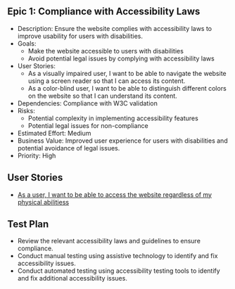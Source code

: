 ## Epic 1: Compliance with Accessibility Laws

* Description: Ensure the website complies with accessibility laws to improve usability for users with disabilities.
* Goals:
  * Make the website accessible to users with disabilities
  * Avoid potential legal issues by complying with accessibility laws
* User Stories:
  * As a visually impaired user, I want to be able to navigate the website using a screen reader so that I can access its content.
  * As a color-blind user, I want to be able to distinguish different colors on the website so that I can understand its content.
* Dependencies: Compliance with W3C validation
* Risks:
  * Potential complexity in implementing accessibility features
  * Potential legal issues for non-compliance
* Estimated Effort: Medium
* Business Value: Improved user experience for users with disabilities and potential avoidance of legal issues.
* Priority: High


## User Stories
* [As a user, I want to be able to access the website regardless of my physical abilitiess](stories/story_1.1.1.md)

## Test Plan
* Review the relevant accessibility laws and guidelines to ensure compliance.
* Conduct manual testing using assistive technology to identify and fix accessibility issues.
* Conduct automated testing using accessibility testing tools to identify and fix additional accessibility issues.
